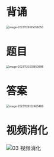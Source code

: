 # 背诵

<img src="https://cvp.oss-cn-shanghai.aliyuncs.com/picgo/202311281650271.png" alt="image-20231128165056050" style="zoom:50%;" />



# 题目

<img src="https://cvp.oss-cn-shanghai.aliyuncs.com/picgo/202311232016103.png" alt="image-20231123201650996" style="zoom:50%;" />



# 答案

<img src="https://cvp.oss-cn-shanghai.aliyuncs.com/picgo/202311261224623.png" alt="image-20231126122405466" style="zoom:50%;" />



# 视频消化

![03 视频消化](https://cvp.oss-cn-shanghai.aliyuncs.com/picgo/202311271534841.png)






